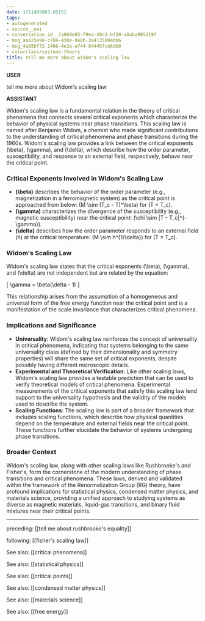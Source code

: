 ```yaml
---
date: 1711495063.05151
tags:
- autogenerated
- source__oai
- conversation_id__7a068e85-f9ea-49c2-bf20-a8aba985d19f
- msg_aaa25e98-c784-438e-9a0b-3a413599abb6
- msg_4a85bf72-1466-4e2e-a744-84445fce6db0
- colorclass/systems-theory
title: tell me more about widom's scaling law
---
```


**USER**

tell me more about Widom's scaling law


**ASSISTANT**

Widom's scaling law is a fundamental relation in the theory of critical phenomena that connects several critical exponents which characterize the behavior of physical systems near phase transitions. This scaling law is named after Benjamin Widom, a chemist who made significant contributions to the understanding of critical phenomena and phase transitions during the 1960s. Widom's scaling law provides a link between the critical exponents \(\beta\), \(\gamma\), and \(\delta\), which describe how the order parameter, susceptibility, and response to an external field, respectively, behave near the critical point.

### Critical Exponents Involved in Widom's Scaling Law

- **\(\beta\)** describes the behavior of the order parameter (e.g., magnetization in a ferromagnetic system) as the critical point is approached from below: \(M \sim (T_c - T)^\beta\) for \(T < T_c\).
- **\(\gamma\)** characterizes the divergence of the susceptibility (e.g., magnetic susceptibility) near the critical point: \(\chi \sim |T - T_c|^{-\gamma}\).
- **\(\delta\)** describes how the order parameter responds to an external field \(h\) at the critical temperature: \(M \sim h^{1/\delta}\) for \(T = T_c\).

### Widom's Scaling Law

Widom's scaling law states that the critical exponents \(\beta\), \(\gamma\), and \(\delta\) are not independent but are related by the equation:

\[ \gamma = \beta(\delta - 1) \]

This relationship arises from the assumption of a homogeneous and universal form of the free energy function near the critical point and is a manifestation of the scale invariance that characterizes critical phenomena.

### Implications and Significance

- **Universality**: Widom's scaling law reinforces the concept of universality in critical phenomena, indicating that systems belonging to the same universality class (defined by their dimensionality and symmetry properties) will share the same set of critical exponents, despite possibly having different microscopic details.
- **Experimental and Theoretical Verification**: Like other scaling laws, Widom's scaling law provides a testable prediction that can be used to verify theoretical models of critical phenomena. Experimental measurements of the critical exponents that satisfy this scaling law lend support to the universality hypothesis and the validity of the models used to describe the system.
- **Scaling Functions**: The scaling law is part of a broader framework that includes scaling functions, which describe how physical quantities depend on the temperature and external fields near the critical point. These functions further elucidate the behavior of systems undergoing phase transitions.

### Broader Context

Widom's scaling law, along with other scaling laws like Rushbrooke's and Fisher's, form the cornerstone of the modern understanding of phase transitions and critical phenomena. These laws, derived and validated within the framework of the Renormalization Group (RG) theory, have profound implications for statistical physics, condensed matter physics, and materials science, providing a unified approach to studying systems as diverse as magnetic materials, liquid-gas transitions, and binary fluid mixtures near their critical points.


---

preceding: [[tell me about rushbrooke's equality]]  


following: [[fisher's scaling law]]

See also: [[critical phenomena]]


See also: [[statistical physics]]


See also: [[critical points]]


See also: [[condensed matter physics]]


See also: [[materials science]]


See also: [[free energy]]
